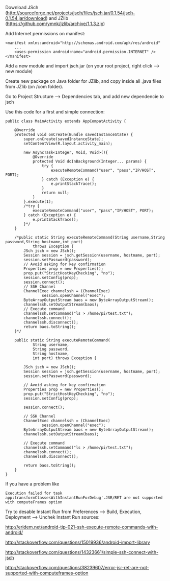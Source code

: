 Download JSch (http://sourceforge.net/projects/jsch/files/jsch.jar/0.1.54/jsch-0.1.54.jar/download) and JZlib (https://github.com/ymnk/jzlib/archive/1.1.3.zip)


Add Internet permissions on manifest:

    <manifest xmlns:android="http://schemas.android.com/apk/res/android"
        ...
        <uses-permission android:name="android.permission.INTERNET" />
    </manifest>

Add a new module and import jsch.jar (on your root project, right click --> new module)

Create new package on Java folder for JZlib, and copy inside all .java files from JZlib (on /com folder).

Go to Project Structure --> Dependencies tab, and add new dependencie to jsch

Use this code for a first and simple connection:

    public class MainActivity extends AppCompatActivity {

        @Override
        protected void onCreate(Bundle savedInstanceState) {
            super.onCreate(savedInstanceState);
            setContentView(R.layout.activity_main);

            new AsyncTask<Integer, Void, Void>(){
                @Override
                protected Void doInBackground(Integer... params) {
                    try {
                        executeRemoteCommand("user", "pass","IP/HOST", PORT);
                    } catch (Exception e) {
                        e.printStackTrace();
                    }
                    return null;
                }
            }.execute(1);
            /*try {
                executeRemoteCommand("user", "pass","IP/HOST", PORT);
            } catch (Exception e) {
                e.printStackTrace();
            }*/
        }

        /*public static String executeRemoteCommand(String username,String password,String hostname,int port)
                throws Exception {
            JSch jsch = new JSch();
            Session session = jsch.getSession(username, hostname, port);
            session.setPassword(password);
            // Avoid asking for key confirmation
            Properties prop = new Properties();
            prop.put("StrictHostKeyChecking", "no");
            session.setConfig(prop);
            session.connect();
            // SSH Channel
            ChannelExec channelssh = (ChannelExec)
                    session.openChannel("exec");
            ByteArrayOutputStream baos = new ByteArrayOutputStream();
            channelssh.setOutputStream(baos);
            // Execute command
            channelssh.setCommand("ls > /home/pi/test.txt");
            channelssh.connect();
            channelssh.disconnect();
            return baos.toString();
        }*/

        public static String executeRemoteCommand(
                String username,
                String password,
                String hostname,
                int port) throws Exception {

            JSch jsch = new JSch();
            Session session = jsch.getSession(username, hostname, port);
            session.setPassword(password);

            // Avoid asking for key confirmation
            Properties prop = new Properties();
            prop.put("StrictHostKeyChecking", "no");
            session.setConfig(prop);

            session.connect();

            // SSH Channel
            ChannelExec channelssh = (ChannelExec)
                    session.openChannel("exec");
            ByteArrayOutputStream baos = new ByteArrayOutputStream();
            channelssh.setOutputStream(baos);

            // Execute command
            channelssh.setCommand("ls > /home/pi/test.txt");
            channelssh.connect();
            channelssh.disconnect();

            return baos.toString();
        }
    }

If you have a problem like

    Execution failed for task app:transformClassesWithInstantRunForDebug'.JSR/RET are not supported with computeFrames option

Try to desable Instant Run from Preferences --> Build, Execution, Deployment --> Unchek Instant Run
sources:

http://eridem.net/android-tip-021-ssh-execute-remote-commands-with-android/

http://stackoverflow.com/questions/15019936/android-import-library

http://stackoverflow.com/questions/14323661/simple-ssh-connect-with-jsch

http://stackoverflow.com/questions/38239607/error-jsr-ret-are-not-supported-with-computeframes-option
